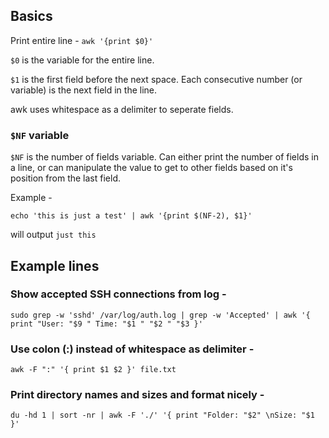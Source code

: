 ## Basics

Print entire line - `awk '{print $0}'`

`$0` is the variable for the entire line.

`$1` is the first field before the next space. Each consecutive number (or variable) is the next field in the line.

awk uses whitespace as a delimiter to seperate fields.

### `$NF` variable

`$NF` is the number of fields variable. Can either print the number of fields in a line, or can manipulate the value to get to other fields based on it's position from the last field.

Example -

`echo 'this is just a test' | awk '{print $(NF-2), $1}'`

will output `just this`

## Example lines

### Show accepted SSH connections from log -

`sudo grep -w 'sshd' /var/log/auth.log | grep -w 'Accepted' | awk '{ print "User: "$9 " Time: "$1 " "$2 " "$3 }'`

### Use colon (:) instead of whitespace as delimiter -

`awk -F ":" '{ print $1 $2 }' file.txt`

### Print directory names and sizes and format nicely -

`du -hd 1 | sort -nr | awk -F './' '{ print "Folder: "$2" \nSize: "$1 }'`
